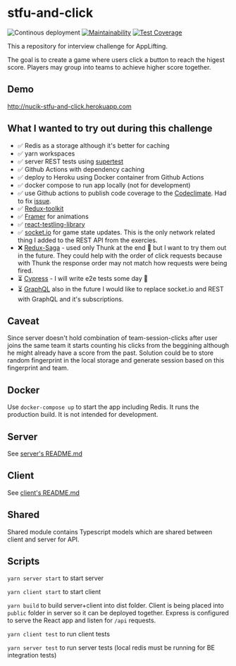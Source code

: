 # stfu-and-click

![Continous deployment](https://github.com/MartinNuc/stfu-and-click/workflows/Continous%20deployment/badge.svg)
[![Maintainability](https://api.codeclimate.com/v1/badges/ae98316dc9917595e19a/maintainability)](https://codeclimate.com/github/MartinNuc/stfu-and-click/maintainability)
[![Test Coverage](https://api.codeclimate.com/v1/badges/ae98316dc9917595e19a/test_coverage)](https://codeclimate.com/github/MartinNuc/stfu-and-click/test_coverage)

This a repository for interview challenge for AppLifting.

The goal is to create a game where users click a button to reach the higest score. Players may group into teams to achieve higher score together.

## Demo

http://nucik-stfu-and-click.herokuapp.com

## What I wanted to try out during this challenge

- ✅ Redis as a storage although it's better for caching
- ✅ yarn workspaces
- ✅ server REST tests using [supertest](https://github.com/visionmedia/supertest)
- ✅ Github Actions with dependency caching
- ✅ deploy to Heroku using Docker container from Github Actions
- ✅ docker compose to run app locally (not for development)
- ✅ use Github actions to publish code coverage to the [Codeclimate](http://codeclimate.com). Had to fix [issue](https://github.com/paambaati/codeclimate-action/issues/153).
- ✅ [Redux-toolkit](http://redux-toolkit.js.org)
- ✅ [Framer](https://www.framer.com/) for animations
- ✅ [react-testling-library](https://testing-library.com/)
- ✅ [socket.io](https://socket.io) for game state updates. This is the only network related thing I added to the REST API from the exercies.
- ❌ [Redux-Saga](https://redux-saga.js.org) - used only Thunk at the end 🙁 but I want to try them out in the future. They could help with the order of click requests because with Thunk the response order may not match how requests were being fired.
- ⏳ [Cypress](https://www.cypress.io) - I will write e2e tests some day 🙂
- ⏳ [GraphQL](https://graphql.org) also in the future I would like to replace socket.io and REST with GraphQL and it's subscriptions.

## Caveat

Since server doesn't hold combination of team-session-clicks after user joins the same team it starts counting his clicks from the beggining although he might already have a score from the past. Solution could be to store random fingerprint in the local storage and generate session based on this fingerprint and team.

## Docker

Use `docker-compose up` to start the app including Redis. It runs the production build. It is not intended for development.

## Server

See [server's README.md](./server/README.md)

## Client

See [client's README.md](./client/README.md)


## Shared

Shared module contains Typescript models which are shared between client and server for API.

## Scripts

`yarn server start` to start server

`yarn client start` to start client

`yarn build` to build server+client into dist folder. Client is being placed into `public` folder in server so it can be deployed together. Express is configured to serve the React app and listen for `/api` requests.

`yarn client test` to run client tests

`yarn server test` to run server tests (local redis must be running for BE integration tests)
